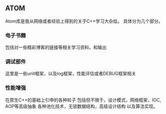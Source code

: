 ## ATOM
Atom库是我从网络或者经验上得到的关于C++学习大杂烩。
具体分为几个部分。

### 电子书籍

包括对一些精彩博客的链接等相关学习资料，和输出

### 调试部件

这里是一些unit框架，以及log框架，性能评估或者DEBUG框架相关

### 性能增强

在原生C++的基础上引申的各种轮子
包括但不限于，设计模式，网络框架，IOC, AOP等高级抽象
各种池化技术，无锁数据结构，高级设计结构
以及算法实现。
